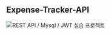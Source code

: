 ## Expense-Tracker-API

![REST API / Mysql / JWT 실습 프로젝트](https://www.youtube.com/watch?v=5VUjP1wMqoE)

